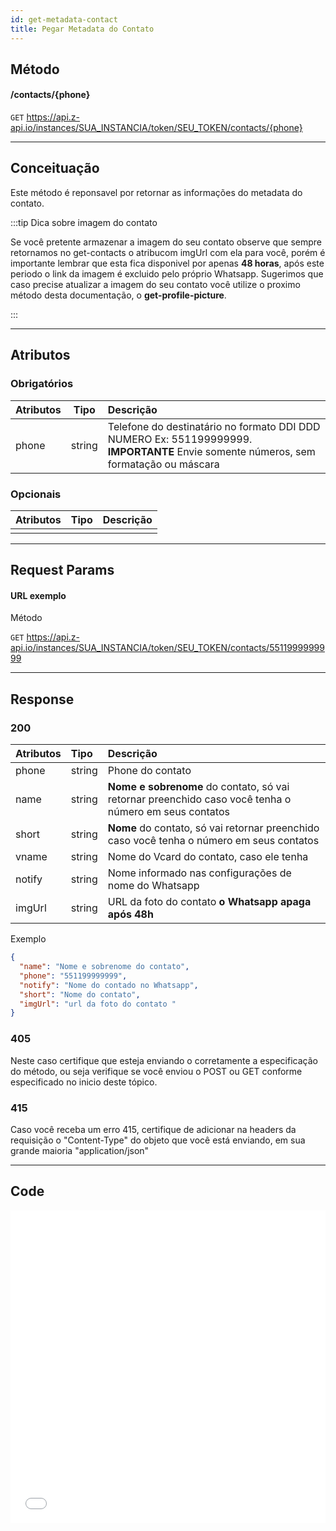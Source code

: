 ```yaml
---
id: get-metadata-contact
title: Pegar Metadata do Contato
---
```


## Método

#### /contacts/{phone}

`GET` https://api.z-api.io/instances/SUA_INSTANCIA/token/SEU_TOKEN/contacts/{phone}

---

## Conceituação

Este método é reponsavel por retornar as informações do metadata do contato.

:::tip Dica sobre imagem do contato

Se você pretente armazenar a imagem do seu contato observe que sempre retornamos no get-contacts o atribucom imgUrl com ela para você, porém é importante lembrar que esta fica disponivel por apenas **48 horas**, após este periodo o link da imagem é excluido pelo próprio Whatsapp. Sugerimos que caso precise atualizar a imagem do seu contato você utilize o proximo método desta documentação, o **get-profile-picture**.

:::

---

## Atributos

### Obrigatórios

| Atributos | Tipo | Descrição |
| :-- | :-: | :-- |
| phone | string | Telefone do destinatário no formato DDI DDD NUMERO Ex: 551199999999. **IMPORTANTE** Envie somente números, sem formatação ou máscara |

### Opcionais

| Atributos | Tipo | Descrição |
| :-------- | :--: | :-------- |
|           |      |           |

---

## Request Params

#### URL exemplo

Método

`GET` https://api.z-api.io/instances/SUA_INSTANCIA/token/SEU_TOKEN/contacts/5511999999999

---

## Response

### 200

| Atributos | Tipo | Descrição |
| :-- | :-- | :-- |
| phone | string | Phone do contato |
| name | string | **Nome e sobrenome** do contato, só vai retornar preenchido caso você tenha o número em seus contatos |
| short | string | **Nome** do contato, só vai retornar preenchido caso você tenha o número em seus contatos |
| vname | string | Nome do Vcard do contato, caso ele tenha |
| notify | string | Nome informado nas configurações de nome do Whatsapp |
| imgUrl | string | URL da foto do contato **o Whatsapp apaga após 48h** |

Exemplo

```json
{
  "name": "Nome e sobrenome do contato",
  "phone": "551199999999",
  "notify": "Nome do contado no Whatsapp",
  "short": "Nome do contato",
  "imgUrl": "url da foto do contato "
}
```

### 405

Neste caso certifique que esteja enviando o corretamente a especificação do método, ou seja verifique se você enviou o POST ou GET conforme especificado no inicio deste tópico.

### 415

Caso você receba um erro 415, certifique de adicionar na headers da requisição o "Content-Type" do objeto que você está enviando, em sua grande maioria "application/json"

---

## Code

<iframe src="//api.apiembed.com/?source=https://raw.githubusercontent.com/Z-API/z-api-docs/main/json-examples/get-contact-phone.json&targets=all" frameborder="0" scrolling="no" width="100%" height="500px" seamless></iframe>
